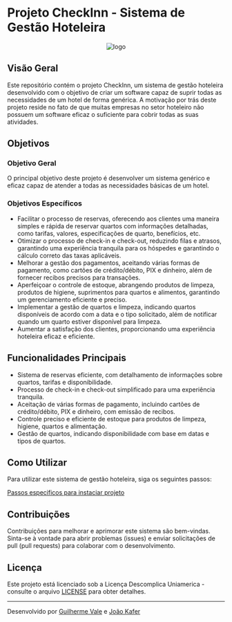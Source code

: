 # Projeto CheckInn - Sistema de Gestão Hoteleira
<p align="center">
  <img src="https://github.com/joojkafer/ProjetoMensal/assets/83623617/bbd9d8a6-148b-4f5a-b9bd-3089d415dcd4" alt="logo">
</p>

## Visão Geral

Este repositório contém o projeto CheckInn, um sistema de gestão hoteleira desenvolvido com o objetivo de criar um software capaz de suprir todas as necessidades de um hotel de forma genérica. A motivação por trás deste projeto reside no fato de que muitas empresas no setor hoteleiro não possuem um software eficaz o suficiente para cobrir todas as suas atividades.

## Objetivos

### Objetivo Geral

O principal objetivo deste projeto é desenvolver um sistema genérico e eficaz capaz de atender a todas as necessidades básicas de um hotel.

### Objetivos Específicos

- Facilitar o processo de reservas, oferecendo aos clientes uma maneira simples e rápida de reservar quartos com informações detalhadas, como tarifas, valores, especificações de quarto, benefícios, etc.
- Otimizar o processo de check-in e check-out, reduzindo filas e atrasos, garantindo uma experiência tranquila para os hóspedes e garantindo o cálculo correto das taxas aplicáveis.
- Melhorar a gestão dos pagamentos, aceitando várias formas de pagamento, como cartões de crédito/débito, PIX e dinheiro, além de fornecer recibos precisos para transações.
- Aperfeiçoar o controle de estoque, abrangendo produtos de limpeza, produtos de higiene, suprimentos para quartos e alimentos, garantindo um gerenciamento eficiente e preciso.
- Implementar a gestão de quartos e limpeza, indicando quartos disponíveis de acordo com a data e o tipo solicitado, além de notificar quando um quarto estiver disponível para limpeza.
- Aumentar a satisfação dos clientes, proporcionando uma experiência hoteleira eficaz e eficiente.

## Funcionalidades Principais

- Sistema de reservas eficiente, com detalhamento de informações sobre quartos, tarifas e disponibilidade.
- Processo de check-in e check-out simplificado para uma experiência tranquila.
- Aceitação de várias formas de pagamento, incluindo cartões de crédito/débito, PIX e dinheiro, com emissão de recibos.
- Controle preciso e eficiente de estoque para produtos de limpeza, higiene, quartos e alimentação.
- Gestão de quartos, indicando disponibilidade com base em datas e tipos de quartos.

## Como Utilizar

Para utilizar este sistema de gestão hoteleira, siga os seguintes passos:

[Passos especificos para instaciar projeto](https://github.com/joojkafer/ProjetoMensal/pull/1#issuecomment-1726688923)

## Contribuições

Contribuições para melhorar e aprimorar este sistema são bem-vindas. Sinta-se à vontade para abrir problemas (issues) e enviar solicitações de pull (pull requests) para colaborar com o desenvolvimento.

## Licença

Este projeto está licenciado sob a Licença Descomplica Uniamerica - consulte o arquivo [LICENSE](LICENSE.pdf) para obter detalhes.


---
Desenvolvido por [Guilherme Vale](https://github.com/guiiivale) e [João Kafer](https://github.com/joojkafer)
